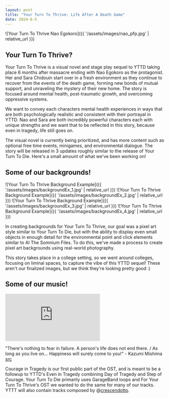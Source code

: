 ```yaml
---
layout: post
title: "Your Turn To Thrive: Life After A Death Game"
date: 2024-6-5
---
```


<!-- ![Your Turn To Thrive](https://64.media.tumblr.com/2134d3f6532811052761a2f7bd844fbc/9a2cfcd3b76922c9-d3/s1280x1920/663d31ff79e71c0c1fd25ebe895dd6b0bf27741a.pnj) -->
![Your Turn To Thrive Nao Egokoro]({{ '/assets/images/nao_pfp.jpg' | relative_url }})

## Your Turn To Thrive?
Your Turn To Thrive is a visual novel and stage play sequel to YTTD taking place 6 months after massacre ending with Nao Egokoro as the protagonist. Her and Sara Chidouin start over in a fresh environment as they continue to recover from the events of the death game, forming new bonds of mutual support, and unraveling the mystery of their new home. The story is focused around mental health, post-traumatic growth, and overcoming oppressive systems.

We want to convey each characters mental health experiences in ways that are both psychologically realistic and consistent with their portrayal in YTTD. Nao and Sara are both incredibly powerful characters each with unique strengths and we want that to be reflected in this story, because even in tragedy, life still goes on.

The visual novel is currently being prioritized, and has more content such as optional free time events, minigames, and environmental dialogue. The story will be released in 3 updates roughly similar to the release of Your Turn To Die. Here's a small amount of what we've been working on!

## Some of our backgrounds!
![Your Turn To Thrive Background Example]({{ '/assets/images/backgroundEx_1.jpg' | relative_url }})
![Your Turn To Thrive Background Example]({{ '/assets/images/backgroundEx_2.jpg' | relative_url }})
![Your Turn To Thrive Background Example]({{ '/assets/images/backgroundEx_3.jpg' | relative_url }})
![Your Turn To Thrive Background Example]({{ '/assets/images/backgroundEx_4.jpg' | relative_url }})

In creating backgrounds for Your Turn To Thrive, our goal was a pixel art style similar to Your Turn To Die, but with the ability to display even small objects in enough detail for the environmental point and click elements similar to AI The Somnium Files. To do this, we've made a process to create pixel art backgrounds using real-world photography.

This story takes place in a college setting, so we went around colleges, focusing on liminal spaces, to capture the vibe of this YTTD sequel! These aren't our finalized images, but we think they're looking pretty good :)

## Some of our music!
<iframe src="https://www.youtube.com/embed/x-OJhpYuZiE" frameborder="0" allowfullscreen></iframe>

"There's nothing to fear in failure. A person's life does not end there. / As long as you live on... Happiness will surely come to you!" - Kazumi Mishima [src](https://yourturntodie.fandom.com/wiki/Chapter_1,_Part_Two/Prologue)

Courage in Tragedy is our first public part of the OST, and is meant to be a followup to YTTD's Even in Tragedy combining Day of Tragedy and Step of Courage. Your Turn To Die primarily uses GarageBand loops and For Your Turn To Thrive's OST we wanted to do the same for many of our tracks. YTTT will also contain tracks composed by @[crescendotto](https://crescendotto.com/).